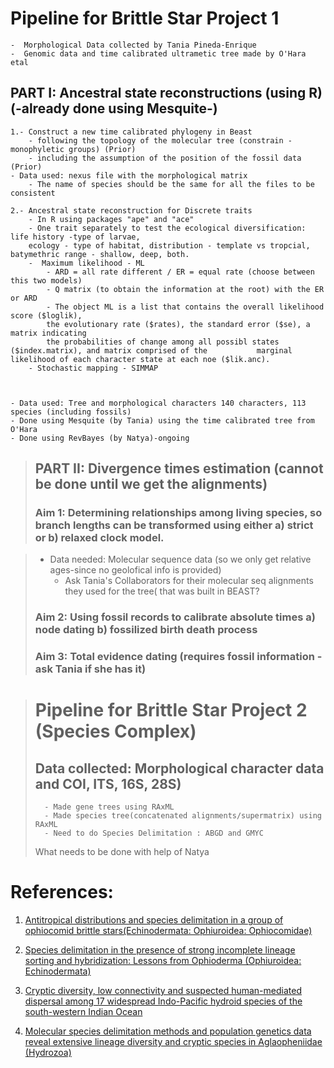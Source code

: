 # Pipeline for Brittle Star Project 1
	-  Morphological Data collected by Tania Pineda-Enrique
	-  Genomic data and time calibrated ultrametic tree made by O'Hara etal
	
	
## PART I: Ancestral state reconstructions (using R) (-already done using Mesquite-) 
	1.- Construct a new time calibrated phylogeny in Beast 
		- following the topology of the molecular tree (constrain - monophyletic groups) (Prior)
		- including the assumption of the position of the fossil data (Prior)
	- Data used: nexus file with the morphological matrix
		- The name of species should be the same for all the files to be consistent 
		
	2.- Ancestral state reconstruction for Discrete traits 
		- In R using packages "ape" and "ace" 
		- One trait separately to test the ecological diversification: life history -type of larvae, 
		ecology - type of habitat, distribution - template vs tropcial, batymethric range - shallow, deep, both. 
		-  Maximum likelihood - ML 
			- ARD = all rate different / ER = equal rate (choose between this two models) 
			- Q matrix (to obtain the information at the root) with the ER or ARD 
			- The object ML is a list that contains the overall likelihood score ($loglik), 
			the evolutionary rate ($rates), the standard error ($se), a matrix indicating 
			the probabilities of change among all possibl states ($index.matrix), and matrix comprised of the 			marginal likelihood of each character state at each noe ($lik.anc). 
		- Stochastic mapping - SIMMAP  
		


	- Data used: Tree and morphological characters 140 characters, 113 species (including fossils)
	- Done using Mesquite (by Tania) using the time calibrated tree from O'Hara
	- Done using RevBayes (by Natya)-ongoing 



	

> ## PART II:  Divergence times estimation (cannot be done until we get the alignments)
> ### Aim 1: Determining relationships among living species, so branch lengths can be transformed using either a) strict or b) relaxed clock model.
	 
>	 - Data needed: Molecular sequence data (so we only get relative ages-since no geolofical info is provided)
>         - Ask Tania's Collaborators for their molecular seq alignments they used for the tree( that was built in BEAST?
> ### Aim 2: Using fossil records to calibrate absolute times a) node dating b) fossilized birth death process
> ### Aim 3: Total evidence dating (requires fossil information -ask Tania if she has it)


> # Pipeline for Brittle Star Project 2 (Species Complex)
> ## Data collected: Morphological character data and COI, ITS, 16S, 28S)
>       - Made gene trees using RAxML
>       - Made species tree(concatenated alignments/supermatrix) using RAxML
>       - Need to do Species Delimitation : ABGD and GMYC 
> What needs to be done with help of Natya 
# References:
1. [Antitropical distributions and species delimitation in a group of ophiocomid brittle stars(Echinodermata: Ophiuroidea: Ophiocomidae)](https://www.sciencedirect.com/science/article/pii/S1055790314001857)

2. [Species delimitation in the presence of strong incomplete lineage sorting and hybridization: Lessons from Ophioderma (Ophiuroidea: Echinodermata)](https://www.sciencedirect.com/science/article/pii/S1055790318302811?via%3Dihub)

3. [Cryptic diversity, low connectivity and suspected human-mediated dispersal among 17 widespread Indo-Pacific hydroid species of the south-western Indian Ocean](https://onlinelibrary.wiley.com/doi/pdf/10.1111/jbi.13388)

4. [Molecular species delimitation methods and population genetics data reveal extensive lineage diversity and cryptic species in Aglaopheniidae (Hydrozoa)](https://www.sciencedirect.com/science/article/pii/S1055790316302068#f0030)

